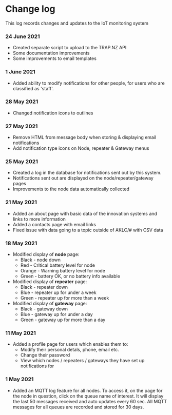 # Change log
This log records changes and updates to the IoT monitoring system
### 24 June 2021
* Created separate script to upload to the TRAP.NZ API
* Some documentation improvements
* Some improvements to email templates

### 1 June 2021
* Added ability to modify notifications for other people, for users who are classified as 'staff'.

### 28 May 2021
* Changed notification icons to outlines

### 27 May 2021
* Remove HTML from message body when storing & displaying email notifications
* Add notification type icons on Node, repeater & Gateway menus

### 25 May 2021
* Created a log in the database for notifications sent out by this system.
* Notifications sent out are displayed on the node/repeater/gateway pages
* Improvements to the node data automatically collected

### 21 May 2021
* Added an about page with basic data of the innovation systems and links to more information
* Added a contacts page with email links
* Fixed issue with data going to a topic outside of AKLC/# with CSV data

### 18 May 2021
* Modified display of **node** page:
  - Black - node down
  - Red - Critical battery level for node
  - Orange - Warning battery level for node
  - Green - battery OK, or no battery info available
* Modified display of **repeater** page:
  - Black - repeater down
  - Blue - repeater up for under a week
  - Green - repeater up for more than a week
* Modified display of **gateway** page:
  - Black - gateway down
  - Blue - gateway up for under a day
  - Green - gateway up for more than a day

### 11 May 2021
* Added a profile page for users which enables them to:
  - Modify their personal detals, phone, email etc.
  - Change their password
  - View which nodes / repeaters / gateways they have set up notifications for

### 1 May 2021
* Added an MQTT log feature for all nodes. To access it, on the page for the node in question, click on the queue name of interest. It will display the last 50 messages received and auto updates every 60 sec. All MQTT messages for all queues are recorded and stored for 30 days.
